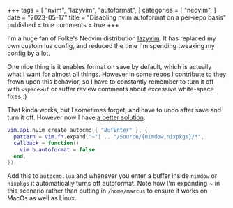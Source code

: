 +++
tags = [
    "nvim",
    "lazyvim",
    "autoformat",
]
categories = [
    "neovim",
]
date = "2023-05-17"
title = "Disabling nvim autoformat on a per-repo basis"
published = true
comments = true
+++

I'm a huge fan of Folke's Neovim distribution [lazyvim](
https://www.lazyvim.org/). It has replaced my own custom lua config, and
reduced the time I'm spending tweaking my config by a lot.

One nice thing is it enables format on save by default,
which is actually what I want for almost all things. However in some repos I
contribute to they frown upon this behavior, so I have to constantly remember
to turn it off with `<space>uf` or suffer review comments about excessive
white-space fixes :)

That kinda works, but I sometimes forget, and have to undo after save and turn
it off. However now I have [a better
solution](https://github.com/marcusramberg/nix-config/commit/ca25bedf9a2d5516fd8131f1c99467538f7a7ffa):

``` lua
vim.api.nvim_create_autocmd({ "BufEnter" }, {
  pattern = vim.fn.expand("~") .. "/Source/{nimdow,nixpkgs}/*",
  callback = function()
    vim.b.autoformat = false
  end,
})
```

Add this to `autocmd.lua` and whenever you enter a buffer inside `nimdow` or `nixpkgs`
it automatically turns off autoformat. Note how I'm expanding ~ in this scenario
rather than putting in `/home/marcus` to ensure it works on MacOs as well as Linux.
